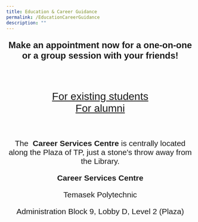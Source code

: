```yaml
---
title: Education & Career Guidance
permalink: /EducationCareerGuidance
description: ""
---
```

<center>
	
<span style="font-family:Arial; font-size:1.7em;">
<p><b>Make an appointment now for a one-on-one or a group session with your friends!</b></p>
<br>
</span>
	
<span style="font-family:Arial; font-size:2em;">
	
<a href="https://for.edu.sg/bookmyecg" > For existing students </a>
<br>
<a href="https://for.edu.sg/bookmyecgpublic"> For alumni </a>
	
</span>
<br>
<span style="font-family:Arial; font-size:1.5em;">
	
<p>The  <b>Career Services Centre</b> is centrally located along the Plaza of TP, just a stone's throw away from the Library. </p>

<p><b>Career Services Centre</b></p>

<p>Temasek Polytechnic  </p>
<p> Administration Block 9, Lobby D, Level 2 (Plaza) </p>
	
</span>
</center>